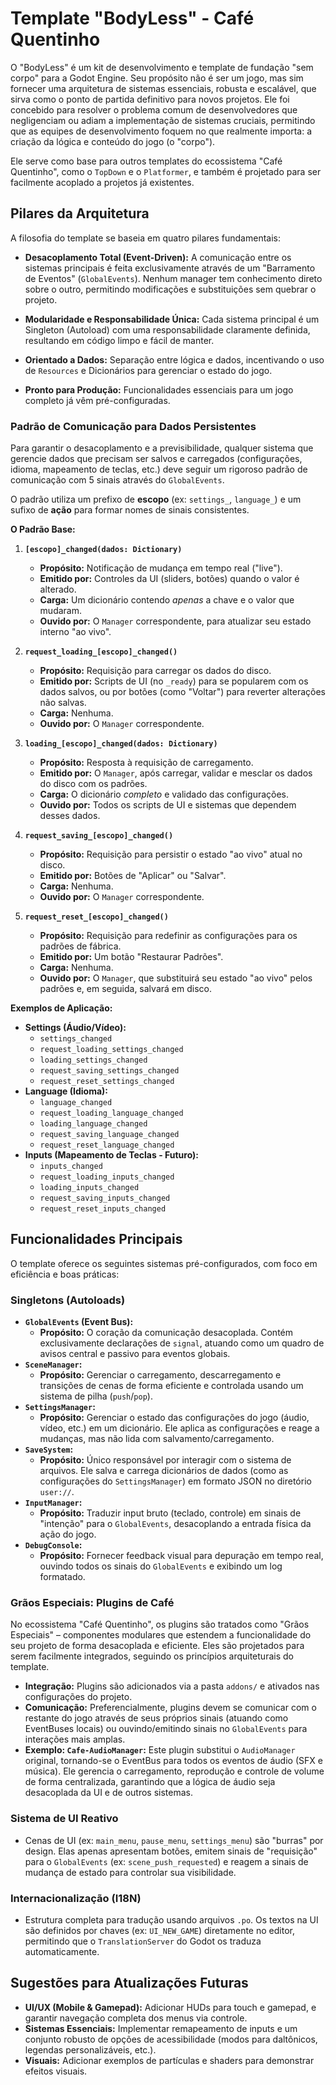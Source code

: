 # Template "BodyLess" - Café Quentinho

O "BodyLess" é um kit de desenvolvimento e template de fundação "sem corpo" para a Godot Engine. Seu propósito não é ser um jogo, mas sim fornecer uma arquitetura de sistemas essenciais, robusta e escalável, que sirva como o ponto de partida definitivo para novos projetos. Ele foi concebido para resolver o problema comum de desenvolvedores que negligenciam ou adiam a implementação de sistemas cruciais, permitindo que as equipes de desenvolvimento foquem no que realmente importa: a criação da lógica e conteúdo do jogo (o "corpo").

Ele serve como base para outros templates do ecossistema "Café Quentinho", como o `TopDown` e o `Platformer`, e também é projetado para ser facilmente acoplado a projetos já existentes.

## Pilares da Arquitetura

A filosofia do template se baseia em quatro pilares fundamentais:

*   **Desacoplamento Total (Event-Driven):** A comunicação entre os sistemas principais é feita exclusivamente através de um "Barramento de Eventos" (`GlobalEvents`). Nenhum manager tem conhecimento direto sobre o outro, permitindo modificações e substituições sem quebrar o projeto.
*   **Modularidade e Responsabilidade Única:** Cada sistema principal é um Singleton (Autoload) com uma responsabilidade claramente definida, resultando em código limpo e fácil de manter.

*   **Orientado a Dados:** Separação entre lógica e dados, incentivando o uso de `Resources` e Dicionários para gerenciar o estado do jogo.
*   **Pronto para Produção:** Funcionalidades essenciais para um jogo completo já vêm pré-configuradas.

### Padrão de Comunicação para Dados Persistentes

Para garantir o desacoplamento e a previsibilidade, qualquer sistema que gerencie dados que precisam ser salvos e carregados (configurações, idioma, mapeamento de teclas, etc.) deve seguir um rigoroso padrão de comunicação com 5 sinais através do `GlobalEvents`.

O padrão utiliza um prefixo de **escopo** (ex: `settings_`, `language_`) e um sufixo de **ação** para formar nomes de sinais consistentes.

**O Padrão Base:**

1.  **`[escopo]_changed(dados: Dictionary)`**
    *   **Propósito:** Notificação de mudança em tempo real ("live").
    *   **Emitido por:** Controles da UI (sliders, botões) quando o valor é alterado.
    *   **Carga:** Um dicionário contendo *apenas* a chave e o valor que mudaram.
    *   **Ouvido por:** O `Manager` correspondente, para atualizar seu estado interno "ao vivo".

2.  **`request_loading_[escopo]_changed()`**
    *   **Propósito:** Requisição para carregar os dados do disco.
    *   **Emitido por:** Scripts de UI (no `_ready`) para se popularem com os dados salvos, ou por botões (como "Voltar") para reverter alterações não salvas.
    *   **Carga:** Nenhuma.
    *   **Ouvido por:** O `Manager` correspondente.

3.  **`loading_[escopo]_changed(dados: Dictionary)`**
    *   **Propósito:** Resposta à requisição de carregamento.
    *   **Emitido por:** O `Manager`, após carregar, validar e mesclar os dados do disco com os padrões.
    *   **Carga:** O dicionário *completo* e validado das configurações.
    *   **Ouvido por:** Todos os scripts de UI e sistemas que dependem desses dados.

4.  **`request_saving_[escopo]_changed()`**
    *   **Propósito:** Requisição para persistir o estado "ao vivo" atual no disco.
    *   **Emitido por:** Botões de "Aplicar" ou "Salvar".
    *   **Carga:** Nenhuma.
    *   **Ouvido por:** O `Manager` correspondente.

5.  **`request_reset_[escopo]_changed()`**
    *   **Propósito:** Requisição para redefinir as configurações para os padrões de fábrica.
    *   **Emitido por:** Um botão "Restaurar Padrões".
    *   **Carga:** Nenhuma.
    *   **Ouvido por:** O `Manager`, que substituirá seu estado "ao vivo" pelos padrões e, em seguida, salvará em disco.

**Exemplos de Aplicação:**

*   **Settings (Áudio/Vídeo):**
    *   `settings_changed`
    *   `request_loading_settings_changed`
    *   `loading_settings_changed`
    *   `request_saving_settings_changed`
    *   `request_reset_settings_changed`
*   **Language (Idioma):**
    *   `language_changed`
    *   `request_loading_language_changed`
    *   `loading_language_changed`
    *   `request_saving_language_changed`
    *   `request_reset_language_changed`
*   **Inputs (Mapeamento de Teclas - Futuro):**
    *   `inputs_changed`
    *   `request_loading_inputs_changed`
    *   `loading_inputs_changed`
    *   `request_saving_inputs_changed`
    *   `request_reset_inputs_changed`

## Funcionalidades Principais

O template oferece os seguintes sistemas pré-configurados, com foco em eficiência e boas práticas:

### Singletons (Autoloads)

*   **`GlobalEvents` (Event Bus):**
    *   **Propósito:** O coração da comunicação desacoplada. Contém exclusivamente declarações de `signal`, atuando como um quadro de avisos central e passivo para eventos globais.
*   **`SceneManager`:**
    *   **Propósito:** Gerenciar o carregamento, descarregamento e transições de cenas de forma eficiente e controlada usando um sistema de pilha (`push`/`pop`).
*   **`SettingsManager`:**
    *   **Propósito:** Gerenciar o estado das configurações do jogo (áudio, vídeo, etc.) em um dicionário. Ele aplica as configurações e reage a mudanças, mas não lida com salvamento/carregamento.
*   **`SaveSystem`:**
    *   **Propósito:** Único responsável por interagir com o sistema de arquivos. Ele salva e carrega dicionários de dados (como as configurações do `SettingsManager`) em formato JSON no diretório `user://`.
*   **`InputManager`:**
    *   **Propósito:** Traduzir input bruto (teclado, controle) em sinais de "intenção" para o `GlobalEvents`, desacoplando a entrada física da ação do jogo.
*   **`DebugConsole`:**
    *   **Propósito:** Fornecer feedback visual para depuração em tempo real, ouvindo todos os sinais do `GlobalEvents` e exibindo um log formatado.

### Grãos Especiais: Plugins de Café

No ecossistema "Café Quentinho", os plugins são tratados como "Grãos Especiais" – componentes modulares que estendem a funcionalidade do seu projeto de forma desacoplada e eficiente. Eles são projetados para serem facilmente integrados, seguindo os princípios arquiteturais do template.

*   **Integração:** Plugins são adicionados via a pasta `addons/` e ativados nas configurações do projeto.
*   **Comunicação:** Preferencialmente, plugins devem se comunicar com o restante do jogo através de seus próprios sinais (atuando como EventBuses locais) ou ouvindo/emitindo sinais no `GlobalEvents` para interações mais amplas.
*   **Exemplo: `Cafe-AudioManager`:** Este plugin substitui o `AudioManager` original, tornando-se o EventBus para todos os eventos de áudio (SFX e música). Ele gerencia o carregamento, reprodução e controle de volume de forma centralizada, garantindo que a lógica de áudio seja desacoplada da UI e de outros sistemas.

### Sistema de UI Reativo

*   Cenas de UI (ex: `main_menu`, `pause_menu`, `settings_menu`) são "burras" por design. Elas apenas apresentam botões, emitem sinais de "requisição" para o `GlobalEvents` (ex: `scene_push_requested`) e reagem a sinais de mudança de estado para controlar sua visibilidade.

### Internacionalização (I18N)

*   Estrutura completa para tradução usando arquivos `.po`. Os textos na UI são definidos por chaves (ex: `UI_NEW_GAME`) diretamente no editor, permitindo que o `TranslationServer` do Godot os traduza automaticamente.

## Sugestões para Atualizações Futuras

*   **UI/UX (Mobile & Gamepad):** Adicionar HUDs para touch e gamepad, e garantir navegação completa dos menus via controle.
*   **Sistemas Essenciais:** Implementar remapeamento de inputs e um conjunto robusto de opções de acessibilidade (modos para daltônicos, legendas personalizáveis, etc.).
*   **Visuais:** Adicionar exemplos de partículas e shaders para demonstrar efeitos visuais.